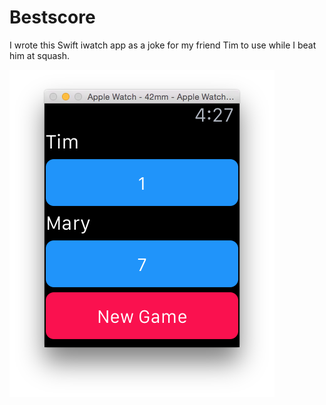 # Bestscore

I wrote this Swift iwatch app as a joke for my friend Tim to use while I beat him at squash.

![Screenshot of iwatch app](screenshot.png "Screenshot")
